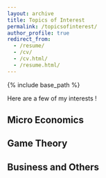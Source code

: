 ```yaml
---
layout: archive
title: Topics of Interest
permalink: /topicsofinterest/
author_profile: true
redirect_from:
  - /resume/
  - /cv/
  - /cv.html/
  - /resume.html/
---
```


{% include base_path %}

Here are a few of my interests !

## Micro Economics
## Game Theory
## Business and Others

